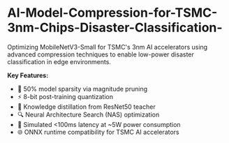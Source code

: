 # AI-Model-Compression-for-TSMC-3nm-Chips-Disaster-Classification-
Optimizing MobileNetV3-Small for TSMC's 3nm AI accelerators using advanced compression techniques to enable low-power disaster classification in edge environments.

**Key Features:**
- 🎯 50% model sparsity via magnitude pruning
- ⚡ 8-bit post-training quantization
- 🧠 Knowledge distillation from ResNet50 teacher
- 🔍 Neural Architecture Search (NAS) optimization
- 🔋 Simulated <100ms latency at ~5W power consumption
- 🌐 ONNX runtime compatibility for TSMC AI accelerators
